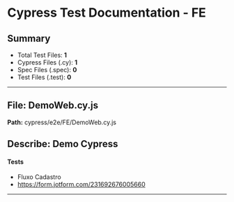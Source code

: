 # Cypress Test Documentation - FE

## Summary

- Total Test Files: **1**
- Cypress Files (.cy): **1**
- Spec Files (.spec): **0**
- Test Files (.test): **0**

---

## File: **DemoWeb.cy.js**

**Path:** cypress/e2e/FE/DemoWeb.cy.js

## Describe: **Demo Cypress**

#### Tests
- Fluxo Cadastro
- https://form.jotform.com/231692676005660

---

